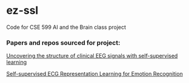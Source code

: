 # ez-ssl
Code for CSE 599 AI and the Brain class project

### Papers and repos sourced for project:
[Uncovering the structure of clinical EEG signals with self-supervised learning](https://github.com/mlberkeley/eeg-ssl)

[Self-supervised ECG Representation Learning for Emotion Recognition](https://code.engineering.queensu.ca/17ps21/SSL-ECG)
